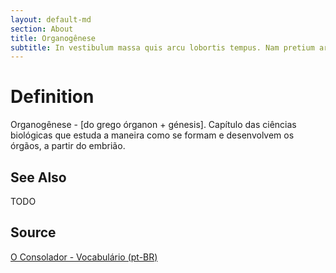 ```yaml
---
layout: default-md
section: About
title: Organogênese
subtitle: In vestibulum massa quis arcu lobortis tempus. Nam pretium arcu in odio vulputate luctus.
---
```


# Definition
Organogênese - [do grego órganon + génesis]. Capítulo das ciências biológicas que estuda a maneira como se formam e desenvolvem os órgãos, a partir do embrião.

## See Also
TODO

## Source
[O Consolador - Vocabulário (pt-BR)](http://www.oconsolador.com.br/linkfixo/vocabulario/principal.html)
